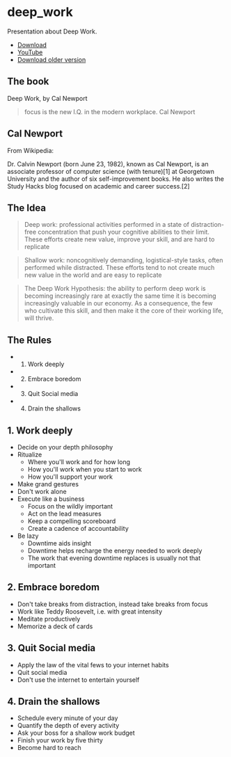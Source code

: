 # deep_work

Presentation about Deep Work.

 * [Download](https://www.richelderbeek.nl/deep_work_20190212.ogv)
 * [YouTube](https://youtu.be/NqdOM-5oya0)
 * [Download older version](https://www.richelderbeek.nl/deep_work_20190210.ogv)

## The book

Deep Work, by Cal Newport

> focus is the new I.Q. in the modern workplace.
> Cal Newport

## Cal Newport

From Wikipedia:

Dr. Calvin Newport (born June 23, 1982), known as Cal Newport, 
is an associate professor of computer science (with tenure)[1] at Georgetown University 
and the author of six self-improvement books. 
He also writes the Study Hacks blog focused on academic and career success.[2] 

## The Idea

> Deep work: professional activities performed in a state of
> distraction-free concentration that push your cognitive
> abilities to their limit. These efforts create new value,
> improve your skill, and are hard to replicate   

> Shallow work: noncognitively demanding, logistical-style
> tasks, often performed while distracted. These efforts
> tend to not create much new value in the world and are
> easy to replicate

> The Deep Work Hypothesis: the ability to perform deep 
> work is becoming increasingly rare at exactly the same
> time it is becoming increasingly valuable in our
> economy. As a consequence, the few who cultivate this
> skill, and then make it the core of their working life,
> will thrive.

## The Rules

 * 1. Work deeply
 * 2. Embrace boredom
 * 3. Quit Social media
 * 4. Drain the shallows

## 1. Work deeply

 * Decide on your depth philosophy
 * Ritualize
   * Where you'll work and for how long
   * How you'll work when you start to work
   * How you'll support your work
 * Make grand gestures
 * Don't work alone
 * Execute like a business
   * Focus on the wildly important
   * Act on the lead measures
   * Keep a compelling scoreboard
   * Create a cadence of accountability
 * Be lazy
   * Downtime aids insight
   * Downtime helps recharge the energy needed to work deeply
   * The work that evening downtime replaces is usually not that important 

## 2. Embrace boredom

 * Don't take breaks from distraction, instead take breaks from focus
 * Work like Teddy Roosevelt, i.e. with great intensity
 * Meditate productively
 * Memorize a deck of cards

## 3. Quit Social media

 * Apply the law of the vital fews to your internet habits
 * Quit social media
 * Don't use the internet to entertain yourself

## 4. Drain the shallows

 * Schedule every minute of your day
 * Quantify the depth of every activity
 * Ask your boss for a shallow work budget
 * Finish your work by five thirty
 * Become hard to reach
